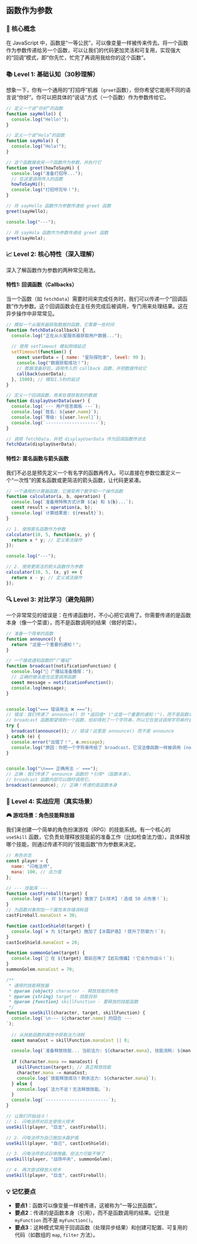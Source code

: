 ## 函数作为参数

### 🎯 核心概念
在 JavaScript 中，函数是“一等公民”，可以像变量一样被传来传去。将一个函数作为参数传递给另一个函数，可以让我们的代码更加灵活和可复用，实现强大的“回调”模式，即“你先忙，忙完了再调用我给你的这个函数”。

### 📚 Level 1: 基础认知（30秒理解）
想象一下，你有一个通用的“打招呼”机器（`greet`函数），但你希望它能用不同的语言说“你好”。你可以把具体的“说话”方式（一个函数）作为参数传给它。

```javascript
// 定义一个说“你好”的函数
function sayHello() {
  console.log("Hello!");
}

// 定义一个说“Hola”的函数
function sayHola() {
  console.log("Hola!");
}

// 这个函数接收另一个函数作为参数，并执行它
function greet(howToSayHi) {
  console.log("准备打招呼...");
  // 在这里调用传入的函数
  howToSayHi();
  console.log("打招呼完毕！");
}

// 将 sayHello 函数作为参数传递给 greet 函数
greet(sayHello);

console.log("---");

// 将 sayHola 函数作为参数传递给 greet 函数
greet(sayHola);
```

### 📈 Level 2: 核心特性（深入理解）
深入了解函数作为参数的两种常见用法。

#### 特性1: 回调函数（Callbacks）
当一个函数（如 `fetchData`）需要时间来完成任务时，我们可以传递一个“回调函数”作为参数。这个回调函数会在主任务完成后被调用，专门用来处理结果。这在异步操作中非常常见。

```javascript
// 模拟一个从服务器获取数据的函数，它需要一些时间
function fetchData(callback) {
  console.log("正在从火星服务器获取用户数据...");
  
  // 使用 setTimeout 模拟网络延迟
  setTimeout(function() {
    const userData = { name: "星际探险家", level: 99 };
    console.log("数据获取成功！");
    // 数据准备好后，调用传入的 callback 函数，并把数据传给它
    callback(userData);
  }, 1500); // 模拟1.5秒的延迟
}

// 定义一个回调函数，用来处理获取到的数据
function displayUserData(user) {
  console.log(`--- 用户信息面板 ---`);
  console.log(`姓名: ${user.name}`);
  console.log(`等级: ${user.level}`);
  console.log(`--------------------`);
}

// 调用 fetchData，并把 displayUserData 作为回调函数传进去
fetchData(displayUserData);
```

#### 特性2: 匿名函数与箭头函数
我们不必总是预先定义一个有名字的函数再传入。可以直接在参数位置定义一个“一次性”的匿名函数或更简洁的箭头函数，让代码更紧凑。

```javascript
// 一个通用的计算器函数，它接受两个数字和一个操作函数
function calculator(a, b, operation) {
  console.log(`准备用特殊方式计算 ${a} 和 ${b}...`);
  const result = operation(a, b);
  console.log(`计算结果是: ${result}`);
}

// 1. 使用匿名函数作为参数
calculator(10, 5, function(x, y) {
  return x * y; // 定义乘法操作
});

console.log("---");

// 2. 使用更简洁的箭头函数作为参数
calculator(10, 5, (x, y) => {
  return x - y; // 定义减法操作
});
```

### 🔍 Level 3: 对比学习（避免陷阱）
一个非常常见的错误是：在传递函数时，不小心把它调用了。你需要传递的是函数本身（像一个菜谱），而不是函数调用的结果（做好的菜）。

```javascript
// 准备一个简单的函数
function announce() {
  return "这是一个重要的通知！";
}

// 一个接收通知函数的“广播站”
function broadcast(notificationFunction) {
  console.log("📢 广播站准备播报：");
  // 正确的做法是在这里调用函数
  const message = notificationFunction();
  console.log(message);
}


console.log("=== 错误用法 ❌ ===");
// 错误：我们传递了 announce() 的 *返回值* ("这是一个重要的通知！")，而不是函数本身。
// broadcast 函数期望得到一个函数，但却得到了一个字符串，所以它在尝试调用字符串时会报错。
try {
  broadcast(announce()); // 错误！这里是 announce() 而不是 announce
} catch (e) {
  console.error("出错了！", e.message);
  console.log("原因：你把一个字符串传给了 broadcast，它没法像函数一样被调用 (notificationFunction is not a function)。");
}


console.log("\n=== 正确用法 ✅ ===");
// 正确：我们传递了 announce 函数的 *引用*（函数本身）。
// broadcast 函数内部可以随时调用它。
broadcast(announce); // 正确！传递的是函数本身
```

### 🚀 Level 4: 实战应用（真实场景）
**🎮 游戏场景：角色技能释放器**

我们来创建一个简单的角色扮演游戏（RPG）的技能系统。有一个核心的 `useSkill` 函数，它负责处理释放技能前的准备工作（比如检查法力值）。具体释放哪个技能，则通过传递不同的“技能函数”作为参数来决定。

```javascript
// 角色状态
const player = {
  name: "闪电法师",
  mana: 100, // 法力值
};

// --- 技能库 ---
function castFireball(target) {
  console.log(`🔥 对 ${target} 施放了【火球术】！造成 50 点伤害！`);
}
// 为函数对象附加一个属性来存储消耗值
castFireball.manaCost = 30;

function castIceShield(target) {
  console.log(`❄️ 为 ${target} 施加了【冰霜护盾】！提升了防御力！`);
}
castIceShield.manaCost = 20;

function summonGolem(target) {
  console.log(`🗿 在 ${target} 面前召唤了【岩石傀儡】！它会为你战斗！`);
}
summonGolem.manaCost = 70;

/**
 * 通用的技能释放器
 * @param {object} character - 释放技能的角色
 * @param {string} target - 技能目标
 * @param {function} skillFunction - 要释放的技能函数
 */
function useSkill(character, target, skillFunction) {
  console.log(`\n--- ${character.name} 的回合 ---
`);
  
  // 从技能函数的属性中获取法力消耗
  const manaCost = skillFunction.manaCost || 0;

  console.log(`准备释放技能... 当前法力: ${character.mana}, 技能消耗: ${manaCost}`);
  
  if (character.mana >= manaCost) {
    skillFunction(target); // 真正释放技能
    character.mana -= manaCost;
    console.log(`技能释放成功！剩余法力: ${character.mana}`);
  } else {
    console.log(`法力不足！无法释放技能。`);
  }
  console.log(`------------------------`);
}

// 让我们开始战斗！
// 1. 闪电法师对巨龙使用火球术
useSkill(player, "巨龙", castFireball);

// 2. 闪电法师为自己施加冰霜护盾
useSkill(player, "自己", castIceShield);

// 3. 闪电法师尝试召唤傀儡，但法力可能不够了
useSkill(player, "战场中央", summonGolem);

// 4. 再次尝试释放火球术
useSkill(player, "巨龙", castFireball);
```

### 💡 记忆要点
- **要点1**：函数可以像变量一样被传递，这被称为“一等公民函数”。
- **要点2**：传递的是函数本身（引用），而不是函数调用的结果。记住是 `myFunction` 而不是 `myFunction()`。
- **要点3**：这种模式常用于回调函数（处理异步结果）和创建可配置、可复用的代码（如数组的 `map`, `filter` 方法）。

<!--
metadata:
  syntax: [function, arrow-function]
  pattern: [callback, higher-order-function]
  api: [console.log, setTimeout]
  concept: [first-class-functions, callback]
  difficulty: intermediate
  dependencies: [js-sec-1-4-1]
  related: [js-sec-3-1-2, js-sec-3-2-1]
-->